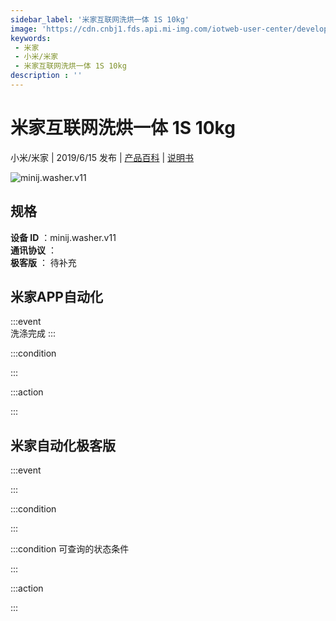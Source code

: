 ```yaml
---
sidebar_label: '米家互联网洗烘一体 1S 10kg'
image: 'https://cdn.cnbj1.fds.api.mi-img.com/iotweb-user-center/developer_1679047613694K9Absumu.png?GalaxyAccessKeyId=AKVGLQWBOVIRQ3XLEW&Expires=9223372036854775807&Signature=yhJFmfoOES34zl0VT1Htk0AgTNE='
keywords: 
 - 米家
 - 小米/米家
 - 米家互联网洗烘一体 1S 10kg
description : ''
---
```

# 米家互联网洗烘一体 1S 10kg

小米/米家 | 2019/6/15 发布 | [产品百科](https://home.mi.com/webapp/content/baike/product/index.html?model=minij.washer.v11/) | [说明书](https://home.mi.com/views/introduction.html?model=minij.washer.v11&region=cn)

![minij.washer.v11](https://cdn.cnbj1.fds.api.mi-img.com/iotweb-user-center/developer_1679047613694K9Absumu.png?GalaxyAccessKeyId=AKVGLQWBOVIRQ3XLEW&Expires=9223372036854775807&Signature=yhJFmfoOES34zl0VT1Htk0AgTNE=)

## 规格  
> 
**设备 ID** ：minij.washer.v11  
**通讯协议** ：  
**极客版**  ： 待补充 


## 米家APP自动化  

:::event  
洗涤完成
:::

:::condition  

:::

:::action   

:::

## 米家自动化极客版  

:::event  

:::

:::condition  

:::

:::condition 可查询的状态条件  

:::

:::action  

:::

        

